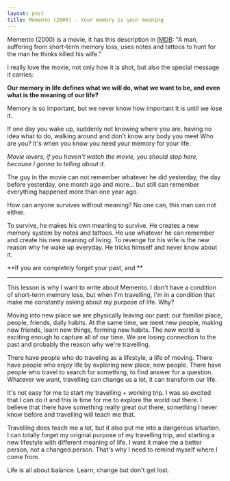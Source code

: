 ```yaml
---
layout: post
title: Memento (2000) - Your memory is your meaning
---
```

Memento (2000) is a movie, it has this description in [IMDB][0]: "A man, suffering from short-term memory loss, uses notes and tattoos to hunt for the man he thinks killed his wife."

  
I really love the movie, not only how it is shot, but also the special message it carries:

  
**Our memory in life defines what we will do, what we want to be, and even what is the meaning of our life?**

  
Memory is so important, but we never know how important it is until we lose it.

If one day you wake up, suddenly not knowing where you are, having no idea what to do, walking around and don't know any body you meet Who are you? It's when you know you need your memory for your life.

  
_Movie lovers, if you haven't watch the movie, you should stop here, because I gonna to telling about it._

  
The guy in the movie can not remember whatever he did yesterday, the day before yesterday, one month ago and more... but still can remember everything happened more than one year ago.

How can anyone survives without meaning? No one can, this man can not either.

To survive, he makes his own meaning to survive. He creates a new memory system by notes and tattoos. He use whatever he can remember and create his new meaning of living. To revenge for his wife is the new reason why he wake up everyday. He tricks himself and never know about it.

  
  
  
**If you are completely forget your past, and **

  
- - -

  
This lesson is why I want to write about Memento. I don't have a condition of short-term memory loss, but when I'm travelling, I'm in a condition that make me constantly asking about my purpose of life. Why?

  
Moving into new place we are physically leaving our past: our familiar place, people, friends, daily habits. At the same time, we meet new people, making new friends, learn new things, forming new habits. The new world is exciting enough to capture all of our time. We are losing connection to the past and probably the reason why we're travelling.

  
There have people who do traveling as a lifestyle, a life of moving. There have people who enjoy life by exploring new place, new people. There have people who travel to search for something, to find answer for a question. Whatever we want, travelling can change us a lot, it can transform our life.

  
It's not easy for me to start my travelling + working trip. I was so excited that I can do it and this is time for me to explore the world out there. I believe that there have something really great out there, something I never know before and travelling will teach me that.

  
Travelling does teach me a lot, but it also put me into a dangerous situation. I can totally forget my original purpose of my travelling trip, and starting a new lifestyle with different meaning of life. I want it make me a better person, not a changed person. That's why I need to remind myself where I come from.

  
Life is all about balance. Learn, change but don't get lost.


[0]: http://www.imdb.com/title/tt0209144/